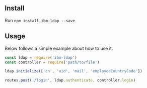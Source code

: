 ## Install
Run `npm install ibm-ldap --save`

## Usage
Below follows a simple example about how to use it.
```javascript
const ldap = require('ibm-ldap')
const controller = require('path/to/file')

ldap.initialize(['cn', 'uid', 'mail', 'employeeCountryCode'])

routes.post('/login', ldap.authenticate, controller.login)
```

